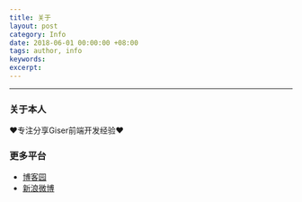 ```yaml
---
title: 关于
layout: post
category: Info
date: 2018-06-01 00:00:00 +08:00
tags: author, info
keywords: 
excerpt: 
---
```


******

### 关于本人

❤专注分享Giser前端开发经验❤

### 更多平台

* [博客园](http://www.cnblogs.com/sharealex)
* [新浪微博](http://weibo.com/fugang521)
